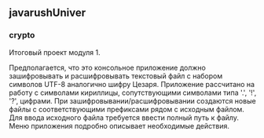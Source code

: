 ## javarushUniver
### crypto

Итоговый проект модуля 1.

Предполагается, что это консольное приложение должно зашифровывать и расшифровывать текстовый файл с набором символов UTF-8 аналогично шифру Цезаря.
Приложение рассчитано на работу с символами кириллицы, сопутствующими символами типа '.', '!', '?', цифрами. 
При зашифровывании/расшифровывании создаются новые файлы с соответствующими префиксами рядом с исходным файлом.
Для ввода исходного файла требуется ввести полный путь к файлу.
Меню приложения подробно описывает необходимые действия.
